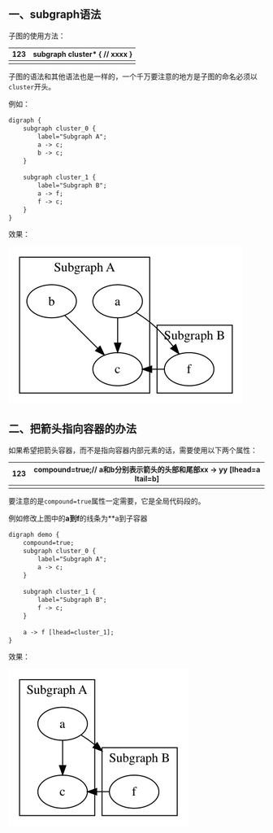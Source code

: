 



## 一、subgraph语法

子图的使用方法：

| 123  | subgraph cluster* {  // xxxx  } |
| ---- | ------------------------------- |
|      |                                 |

子图的语法和其他语法也是一样的，一个千万要注意的地方是子图的命名必须以`cluster`开头。

例如：

```
digraph {
    subgraph cluster_0 {
        label="Subgraph A";
        a -> c;
        b -> c;
    }
 
    subgraph cluster_1 {
        label="Subgraph B";
        a -> f;
        f -> c;
    }
}
```



效果：

![graphviz子图的用法](subgraph.assets/a8e1c-image335a1677f7b38ea5.png)

## 二、把箭头指向容器的办法

如果希望把箭头容器，而不是指向容器内部元素的话，需要使用以下两个属性：

| 123  | compound=true;// a和b分别表示箭头的头部和尾部xx -> yy [lhead=a ltail=b] |
| ---- | ------------------------------------------------------------ |
|      |                                                              |

要注意的是`compound=true`属性一定需要，它是全局代码段的。

例如修改上图中的**a到f**的线条为**a到子容器

```
digraph demo {
    compound=true;
    subgraph cluster_0 {
        label="Subgraph A";
        a -> c;
    }
 
    subgraph cluster_1 {
        label="Subgraph B";
        f -> c;
    }
 
    a -> f [lhead=cluster_1];
}
```



效果：

![graphviz子图的用法](subgraph.assets/84042-image3838f8d971d76628.png)